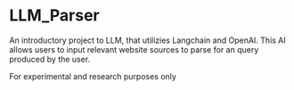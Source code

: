 # LLM_Parser

An introductory project to LLM, that utilizies Langchain and OpenAI.  This AI allows users to input relevant website sources to parse for an query produced by the user.






For experimental and research purposes only
